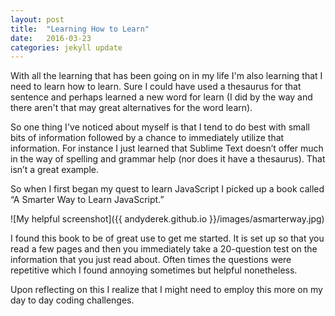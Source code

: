 ```yaml
---
layout: post
title:  "Learning How to Learn"
date:   2016-03-23 
categories: jekyll update
---
```


With all the learning that has been going on in my life I'm also learning that I need to learn how to learn.  Sure I could have used a thesaurus for that sentence and perhaps learned a new word for learn (I did by the way and there aren't that may great alternatives for the word learn).

So one thing I've noticed about myself is that I tend to do best with small bits of information followed by a chance to immediately utilize that information.  For instance I just learned that Sublime Text doesn’t offer much in the way of spelling and grammar help (nor does it have a thesaurus).  That isn’t a great example.

So when I first began my quest to learn JavaScript I picked up a book called “A Smarter Way to Learn JavaScript.”  

![My helpful screenshot]({{ andyderek.github.io }}/images/asmarterway.jpg)

I found this book to be of great use to get me started.  It is set up so that you read a few pages and then you immediately take a 20-question test on the information that you just read about.  Often times the questions were repetitive which I found annoying sometimes but helpful nonetheless.

Upon reflecting on this I realize that I might need to employ this more on my day to day coding challenges.

 
